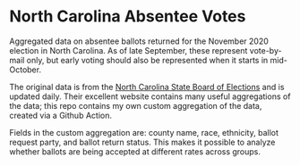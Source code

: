 # North Carolina Absentee Votes

Aggregated data on absentee ballots returned for the November 2020 election in North Carolina. As of late September, these represent vote-by-mail only, but early voting should also be represented when it starts in mid-October.

The original data is from the [North Carolina State Board of Elections](https://www.ncsbe.gov/results-data/absentee-data) and is updated daily. Their excellent website contains many useful aggregations of the data; this repo contains my own custom aggregation of the data, created via a Github Action.

Fields in the custom aggregation are: county name, race, ethnicity, ballot request party, and ballot return status. This makes it possible to analyze whether ballots are being accepted at different rates across groups.
